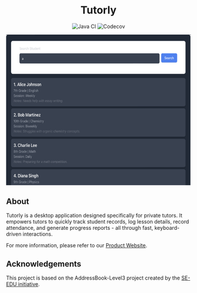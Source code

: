 <div align="center">

# Tutorly

![Java CI](https://img.shields.io/github/actions/workflow/status/AY2425S2-CS2103T-T17-3/tp/gradle.yml?style=for-the-badge&label=Java%20CI)
![Codecov](https://img.shields.io/codecov/c/gh/AY2425S2-CS2103T-T17-3/tp?style=for-the-badge)

</div>

![Ui](docs/images/Ui.png)

## About

Tutorly is a desktop application designed specifically for private tutors. It empowers tutors to quickly track student records, log lesson details, record attendance, and generate progress reports - all through fast, keyboard-driven interactions.

For more information, please refer to our [Product Website](https://ay2425s2-cs2103t-t17-3.github.io/tp/).

## Acknowledgements
This project is based on the AddressBook-Level3 project created by the [SE-EDU initiative](https://se-education.org).
